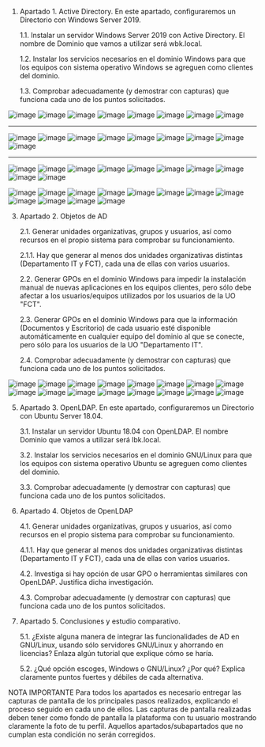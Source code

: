1.	Apartado 1. Active Directory. En este apartado, configuraremos un Directorio con Windows Server 2019. 

    1.1.	Instalar un servidor Windows Server 2019 con Active Directory. El nombre de Dominio que vamos a utilizar será wbk.local.
    
    1.2.	Instalar los servicios necesarios en el dominio Windows para que los equipos con sistema operativo Windows se agreguen como clientes del dominio.
    
    1.3.	Comprobar adecuadamente (y demostrar con capturas) que funciona cada uno de los puntos solicitados.

![image](https://github.com/rolando1803/Administrador_de_sistemas_informaticos_de_red/assets/55965131/38c63ac8-89c9-4e3c-9403-4d30e9437113)
![image](https://github.com/rolando1803/Administrador_de_sistemas_informaticos_de_red/assets/55965131/dcef0c29-1c19-4bfc-84ba-216ab0a0ce26)
![image](https://github.com/rolando1803/Administrador_de_sistemas_informaticos_de_red/assets/55965131/47a81c5c-57a1-4b05-a1da-61d1b28394f6)
![image](https://github.com/rolando1803/Administrador_de_sistemas_informaticos_de_red/assets/55965131/d960dda3-e20a-40be-9407-d7093be0f0fc)
![image](https://github.com/rolando1803/Administrador_de_sistemas_informaticos_de_red/assets/55965131/907f0b1a-2bd6-4e81-a52b-968586952884)
![image](https://github.com/rolando1803/Administrador_de_sistemas_informaticos_de_red/assets/55965131/0ee6fad4-c95c-4e6b-8548-88b79fa9563f)
![image](https://github.com/rolando1803/Administrador_de_sistemas_informaticos_de_red/assets/55965131/319d58a7-a624-49ee-9905-0c5f0e585fbd)
![image](https://github.com/rolando1803/Administrador_de_sistemas_informaticos_de_red/assets/55965131/e48686f6-2fec-4a92-a9ef-cb465f47f886)





---------------------------------------------------------------------------------------------------------------------------------------------------

![image](https://github.com/rolando1803/Administrador_de_sistemas_informaticos_de_red/assets/55965131/18e02eeb-b98b-4d8d-94fc-10955459a8a5)
![image](https://github.com/rolando1803/Administrador_de_sistemas_informaticos_de_red/assets/55965131/8c0ebeb6-7eca-4f5a-a928-866c4c77d8ec)
![image](https://github.com/rolando1803/Administrador_de_sistemas_informaticos_de_red/assets/55965131/9458736d-71b8-49e2-bb21-25d40dc3dec8)
![image](https://github.com/rolando1803/Administrador_de_sistemas_informaticos_de_red/assets/55965131/0ac4daaa-84c2-485e-af2e-46aa1b2639bc)
![image](https://github.com/rolando1803/Administrador_de_sistemas_informaticos_de_red/assets/55965131/f77abca0-8f86-4aea-8610-1a7514be012a)
![image](https://github.com/rolando1803/Administrador_de_sistemas_informaticos_de_red/assets/55965131/44a40ba7-d684-48e5-a8ae-028681c57210)
![image](https://github.com/rolando1803/Administrador_de_sistemas_informaticos_de_red/assets/55965131/3dcd3c2c-e38d-42c9-8512-b55b59f1d388)
![image](https://github.com/rolando1803/Administrador_de_sistemas_informaticos_de_red/assets/55965131/2151b9ff-5217-41fe-8ec6-02e23c27fb1e)
![image](https://github.com/rolando1803/Administrador_de_sistemas_informaticos_de_red/assets/55965131/cf2402e6-87dd-483e-93cc-9890b541c769)




-----------------------------------------------------------------------------------------------------------------------------------------------

![image](https://github.com/rolando1803/Administrador_de_sistemas_informaticos_de_red/assets/55965131/0f3d0501-55da-4eb6-af05-1b562c98d6de)
![image](https://github.com/rolando1803/Administrador_de_sistemas_informaticos_de_red/assets/55965131/6e4a68c7-ac78-4770-a8cf-cd1af77ec8c8)
![image](https://github.com/rolando1803/Administrador_de_sistemas_informaticos_de_red/assets/55965131/15e99db8-c71b-4810-82f9-98b5b0484ad7)
![image](https://github.com/rolando1803/Administrador_de_sistemas_informaticos_de_red/assets/55965131/2faaeeba-d0c2-432f-bdd4-a5f19d4709c2)
![image](https://github.com/rolando1803/Administrador_de_sistemas_informaticos_de_red/assets/55965131/5eef9831-4aef-43b0-b351-0ba696d8e68f)
![image](https://github.com/rolando1803/Administrador_de_sistemas_informaticos_de_red/assets/55965131/5305f91b-6328-47dd-9c48-f6c0615f33fa)
![image](https://github.com/rolando1803/Administrador_de_sistemas_informaticos_de_red/assets/55965131/6ea4ad8a-460a-4b88-90bb-f20693da846c)
![image](https://github.com/rolando1803/Administrador_de_sistemas_informaticos_de_red/assets/55965131/9551815b-10ce-4a8a-85cd-f58af4d1b67c)
![image](https://github.com/rolando1803/Administrador_de_sistemas_informaticos_de_red/assets/55965131/75c8c111-c734-4a26-b6fb-8fc063744cc4)
![image](https://github.com/rolando1803/Administrador_de_sistemas_informaticos_de_red/assets/55965131/f1a9a9fa-01c0-473f-b9b1-a600761f0c0a)

![image](https://github.com/rolando1803/Administrador_de_sistemas_informaticos_de_red/assets/55965131/e49810ca-05ec-4b89-b52b-1681b323fc75)
![image](https://github.com/rolando1803/Administrador_de_sistemas_informaticos_de_red/assets/55965131/ef921065-41cb-4359-996a-beb1f41a3c24)
![image](https://github.com/rolando1803/Administrador_de_sistemas_informaticos_de_red/assets/55965131/20d2656b-4762-48e1-a75b-6259f21d414f)
![image](https://github.com/rolando1803/Administrador_de_sistemas_informaticos_de_red/assets/55965131/aa76dcda-3ca9-4c1f-bd17-92ea1b007527)
![image](https://github.com/rolando1803/Administrador_de_sistemas_informaticos_de_red/assets/55965131/782446d1-44a6-4b7f-afa9-31774698150b)
![image](https://github.com/rolando1803/Administrador_de_sistemas_informaticos_de_red/assets/55965131/792b4936-cf3c-4f81-b808-79959d6c101a)
![image](https://github.com/rolando1803/Administrador_de_sistemas_informaticos_de_red/assets/55965131/18da2af6-dac0-4b4c-bb9b-d24a7a03cd7c)
![image](https://github.com/rolando1803/Administrador_de_sistemas_informaticos_de_red/assets/55965131/249a400a-f099-4fd1-b9a9-6072d45e14b7)
![image](https://github.com/rolando1803/Administrador_de_sistemas_informaticos_de_red/assets/55965131/9659f424-8d24-40dd-a7bf-60223b558724)
![image](https://github.com/rolando1803/Administrador_de_sistemas_informaticos_de_red/assets/55965131/9445c6d8-ac49-47c9-a380-c0af879b3fb5)
![image](https://github.com/rolando1803/Administrador_de_sistemas_informaticos_de_red/assets/55965131/883df6b8-3b73-47a2-b9b1-de53e8273812)
![image](https://github.com/rolando1803/Administrador_de_sistemas_informaticos_de_red/assets/55965131/a1ed9bb9-b74a-4184-b8ba-701ab4308a84)



3.	Apartado 2. Objetos de AD

    2.1.	Generar unidades organizativas, grupos y usuarios, así como recursos en el propio sistema para comprobar su funcionamiento.
    
    2.1.1.	Hay que generar al menos dos unidades organizativas distintas (Departamento IT y FCT), cada una de ellas con varios usuarios.
    
    2.2.	Generar GPOs en el dominio Windows para impedir la instalación manual de nuevas aplicaciones en los equipos clientes, pero sólo debe afectar a los usuarios/equipos utilizados por los usuarios de la            UO  "FCT".
    
    2.3.	Generar GPOs en el dominio Windows para que la información (Documentos y Escritorio) de cada usuario esté disponible automáticamente en cualquier equipo del dominio al que se conecte, pero sólo para           los usuarios de la UO "Departamento IT".
    
    2.4.	Comprobar adecuadamente (y demostrar con capturas) que funciona cada uno de los puntos solicitados.


![image](https://github.com/rolando1803/Administrador_de_sistemas_informaticos_de_red/assets/55965131/072d5006-0a7a-41e3-b9d3-b3f08f0e0706)
![image](https://github.com/rolando1803/Administrador_de_sistemas_informaticos_de_red/assets/55965131/6f5772b3-f849-4956-9ee0-b2b8c7ed05f8)
![image](https://github.com/rolando1803/Administrador_de_sistemas_informaticos_de_red/assets/55965131/d2f346ab-e587-4489-9ce6-1167949be2ea)
![image](https://github.com/rolando1803/Administrador_de_sistemas_informaticos_de_red/assets/55965131/23437b9d-b869-4d4d-9ddf-2e2a02c67104)
![image](https://github.com/rolando1803/Administrador_de_sistemas_informaticos_de_red/assets/55965131/95c6ba1a-0910-4c97-b570-002f59d17dfe)
![image](https://github.com/rolando1803/Administrador_de_sistemas_informaticos_de_red/assets/55965131/99208aa6-ce79-4e11-a705-4b49adf9d3e7)
![image](https://github.com/rolando1803/Administrador_de_sistemas_informaticos_de_red/assets/55965131/1296537f-5cfe-4be7-bf04-dcd35f80e5e0)
![image](https://github.com/rolando1803/Administrador_de_sistemas_informaticos_de_red/assets/55965131/b3dfe3ff-a0e8-459c-be78-b8b984756e5a)
![image](https://github.com/rolando1803/Administrador_de_sistemas_informaticos_de_red/assets/55965131/35c38f29-53be-4b81-8f08-07a6c1c871e7)
![image](https://github.com/rolando1803/Administrador_de_sistemas_informaticos_de_red/assets/55965131/f71e8b30-5c48-4a91-8639-9995c987b04e)
![image](https://github.com/rolando1803/Administrador_de_sistemas_informaticos_de_red/assets/55965131/8419dcab-ce93-49f5-90be-039a18bfc80a)
![image](https://github.com/rolando1803/Administrador_de_sistemas_informaticos_de_red/assets/55965131/816368c9-df3d-4757-8a52-bf361fd276b5)
![image](https://github.com/rolando1803/Administrador_de_sistemas_informaticos_de_red/assets/55965131/c9ee308f-b0fc-466d-93d8-3ffedb4e9816)
![image](https://github.com/rolando1803/Administrador_de_sistemas_informaticos_de_red/assets/55965131/7bc96b62-4537-4b69-82b5-e0038b15b04c)
![image](https://github.com/rolando1803/Administrador_de_sistemas_informaticos_de_red/assets/55965131/23bcc5e5-32fc-4ac9-97ad-b509171fd255)
![image](https://github.com/rolando1803/Administrador_de_sistemas_informaticos_de_red/assets/55965131/21f98c89-93b2-4b87-825e-0c882961bcc2)

   

5.	Apartado 3. OpenLDAP. En este apartado, configuraremos un Directorio con Ubuntu Server 18.04.

    3.1.	Instalar un servidor Ubuntu 18.04 con OpenLDAP. El nombre Dominio que vamos a utilizar será lbk.local.
    
    3.2.	Instalar los servicios necesarios en el dominio GNU/Linux para que los equipos con sistema operativo Ubuntu se agreguen como clientes del dominio.
    
    3.3.	Comprobar adecuadamente (y demostrar con capturas) que funciona cada uno de los puntos solicitados.

6.	Apartado 4. Objetos de OpenLDAP

    4.1.	Generar unidades organizativas, grupos y usuarios, así como recursos en el propio sistema para comprobar su funcionamiento.
    
    4.1.1.	Hay que generar al menos dos unidades organizativas distintas (Departamento IT y FCT), cada una de ellas con varios usuarios.
    
    4.2.	Investiga si hay opción de usar GPO o herramientas similares con OpenLDAP. Justifica dicha investigación.
    
    4.3.	Comprobar adecuadamente (y demostrar con capturas) que funciona cada uno de los puntos solicitados.

7.	Apartado 5. Conclusiones y estudio comparativo.

    5.1.	¿Existe alguna manera de integrar las funcionalidades de AD en GNU/Linux, usando sólo servidores GNU/Linux y ahorrando en licencias? Enlaza algún tutorial que explique cómo se haría.
    
    5.2.	¿Qué opción escoges, Windows o GNU/Linux? ¿Por qué? Explica claramente puntos fuertes y débiles de cada alternativa.

NOTA IMPORTANTE
Para todos los apartados es necesario entregar las capturas de pantalla de los principales pasos realizados, explicando el proceso seguido en cada uno de ellos. Las capturas de pantalla realizadas deben tener como fondo de pantalla la plataforma con tu usuario mostrando claramente la foto de tu perfil. Aquellos apartados/subapartados que no cumplan esta condición no serán corregidos.
